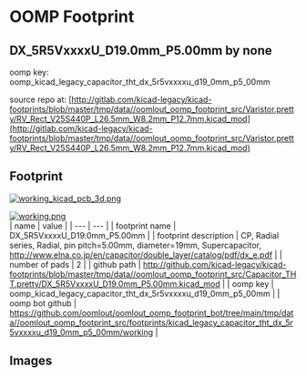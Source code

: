 # OOMP Footprint  
## DX_5R5VxxxxU_D19.0mm_P5.00mm  by none  
  
oomp key: oomp_kicad_legacy_capacitor_tht_dx_5r5vxxxxu_d19_0mm_p5_00mm  
  
source repo at: [http://gitlab.com/kicad-legacy/kicad-footprints/blob/master/tmp/data//oomlout_oomp_footprint_src/Varistor.pretty/RV_Rect_V25S440P_L26.5mm_W8.2mm_P12.7mm.kicad_mod](http://gitlab.com/kicad-legacy/kicad-footprints/blob/master/tmp/data//oomlout_oomp_footprint_src/Varistor.pretty/RV_Rect_V25S440P_L26.5mm_W8.2mm_P12.7mm.kicad_mod)  
## Footprint  
  
[![working_kicad_pcb_3d.png](working_kicad_pcb_3d_600.png)](working_kicad_pcb_3d.png)  
  
[![working.png](working_600.png)](working.png)  
| name | value | 
| --- | --- | 
| footprint name | DX_5R5VxxxxU_D19.0mm_P5.00mm | 
| footprint description | CP, Radial series, Radial, pin pitch=5.00mm, diameter=19mm, Supercapacitor, http://www.elna.co.jp/en/capacitor/double_layer/catalog/pdf/dx_e.pdf | 
| number of pads | 2 | 
| github path | http://github.com/kicad-legacy/kicad-footprints/blob/master/tmp/data//oomlout_oomp_footprint_src/Capacitor_THT.pretty/DX_5R5VxxxxU_D19.0mm_P5.00mm.kicad_mod | 
| oomp key | oomp_kicad_legacy_capacitor_tht_dx_5r5vxxxxu_d19_0mm_p5_00mm | 
| oomp bot github | https://github.com/oomlout/oomlout_oomp_footprint_bot/tree/main/tmp/data//oomlout_oomp_footprint_src/footprints/kicad_legacy_capacitor_tht_dx_5r5vxxxxu_d19_0mm_p5_00mm/working | 
## Images  
